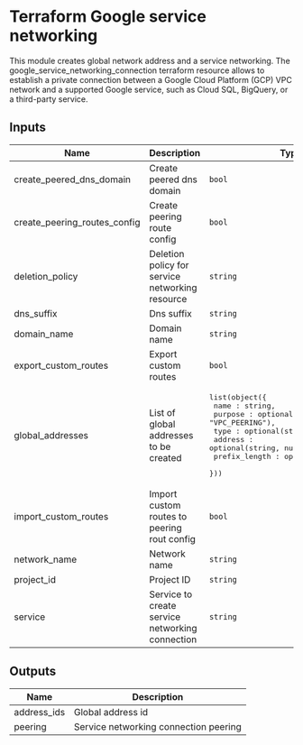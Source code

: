 # Terraform Google service networking

This module creates global network address and a service networking. The google_service_networking_connection terraform resource allows to establish a private connection between a Google Cloud Platform (GCP) VPC network and a supported Google service, such as Cloud SQL, BigQuery, or a third-party service.

<!-- BEGINNING OF PRE-COMMIT-TERRAFORM DOCS HOOK -->
## Inputs

| Name | Description | Type | Default | Required |
|------|-------------|------|---------|:--------:|
| create\_peered\_dns\_domain | Create peered dns domain | `bool` | `false` | no |
| create\_peering\_routes\_config | Create peering route config | `bool` | `false` | no |
| deletion\_policy | Deletion policy for service networking resource | `string` | `null` | no |
| dns\_suffix | Dns suffix | `string` | `null` | no |
| domain\_name | Domain name | `string` | `null` | no |
| export\_custom\_routes | Export custom routes | `bool` | `false` | no |
| global\_addresses | List of global addresses to be created | <pre>list(object({<br>    name : string,<br>    purpose : optional(string, "VPC_PEERING"),<br>    type : optional(string, "INTERNAL"),<br>    address : optional(string, null),<br>    prefix_length : optional(number, 16)<br>  }))</pre> | n/a | yes |
| import\_custom\_routes | Import custom routes to peering rout config | `bool` | `false` | no |
| network\_name | Network name | `string` | n/a | yes |
| project\_id | Project ID | `string` | n/a | yes |
| service | Service to create service networking connection | `string` | n/a | yes |

## Outputs

| Name | Description |
|------|-------------|
| address\_ids | Global address id |
| peering | Service networking connection peering |

<!-- END OF PRE-COMMIT-TERRAFORM DOCS HOOK -->
